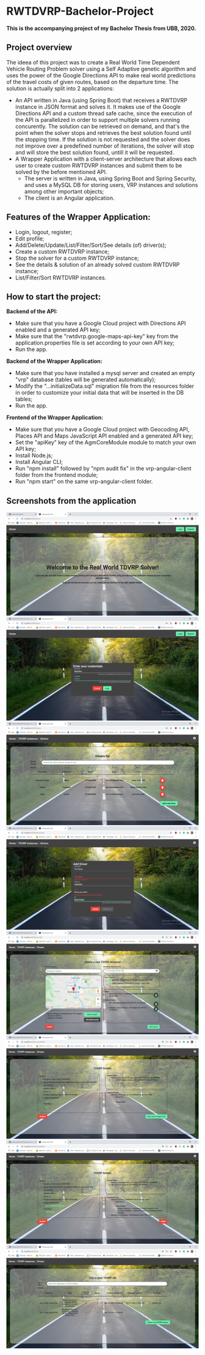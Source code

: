 # RWTDVRP-Bachelor-Project
**This is the accompanying project of my Bachelor Thesis from UBB, 2020.**

## Project overview
The ideea of this project was to create a Real World Time Dependent Vehicle Routing Problem solver using a Self Adaptive genetic algorithm and uses the power of the Google Directions API to make real world predictions of the travel costs of given routes, based on the departure time. The solution is actually split into 2 applications:
* An API written in Java (using Spring Boot) that receives a RWTDVRP instance in JSON format and solves it. It makes use of the Google Directions API and a custom thread safe cache, since the execution of the API is parallelized in order to support multiple solvers running concurently. The solution can be retrieved on demand, and that's the point when the solver stops and retrieves the best solution found until the stopping time. If the solution is not requested and the solver does not improve over a predefined number of iterations, the solver will stop and will store the best solution found, untill it will be requested.
* A Wrapper Application with a client-server architecture that allows each user to create custom RWTDVRP instances and submit them to be solved by the before mentioned API.
  - The server is written in Java, using Spring Boot and Spring Security, and uses a MySQL DB for storing users, VRP instances and solutions among other important objects;
  - The client is an Angular application.

## Features of the Wrapper Application:
* Login, logout, register;
* Edit profile;
* Add/Delete/Update/List/Filter/Sort/See details (of) driver(s);
* Create a custom RWTDVRP instance;
* Stop the solver for a custom RWTDVRP instance;
* See the details & solution of an already solved custom RWTDVRP instance;
* List/Filter/Sort RWTDVRP instances.

## How to start the project:
**Backend of the API:**
* Make sure that you have a Google Cloud project with Directions API enabled and a generated API key;
* Make sure that the "rwtdvrp.google-maps-api-key" key from the application.properties file is set according to your own API key;
* Run the app.

**Backend of the Wrapper Application:**
* Make sure that you have installed a mysql server and created an empty "vrp" database (tables will be generated automatically);
* Modify the "...initializeData.sql" migration file from the resources folder in order to customize your initial data that will be inserted in the DB tables;
* Run the app.

**Frontend of the Wrapper Application:**
* Make sure that you have a Google Cloud project with Geocoding API, Places API and Maps JavaScript API enabled and a generated API key;
* Set the "apiKey" key of the AgmCoreModule module to match your own API key;
* Install Node.js;
* Install Angular CLI;
* Run "npm install" followed by "npm audit fix" in the vrp-angular-client folder from the frontend module;
* Run "npm start" on the same vrp-angular-client folder.

## Screenshots from the application

<img src="screenshots/ss1.png"/>
<img src="screenshots/ss2.png"/>
<img src="screenshots/ss3.png"/>
<img src="screenshots/ss4.png"/>
<img src="screenshots/ss5.png"/>
<img src="screenshots/ss6.png"/>
<img src="screenshots/ss7.png"/>
<img src="screenshots/ss8.png"/>
